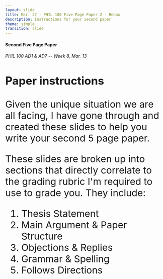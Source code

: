 ```yaml
---
layout: slide
title: Mar. 27 - PHIL 100 Five Page Paper 2 - Redux
description: Instructions for your second paper
theme: simple
transition: slide
---
```


<section data-markdown>

#### Second Five Page Paper
###### PHIL 100 AD1 & AD7 -- Week 8, Mar. 13

</section>

<section data-markdown style="text-align: left; font-size: 30px;">

### Paper instructions

Given the unique situation we are all facing, I have gone through and created these slides to help you write your second 5 page paper.

These slides are broken up into sections that directly correlate to the grading rubric I'm required to use to grade you. They include:

1. Thesis Statement
2. Main Argument & Paper Structure
3. Objections & Replies
4. Grammar & Spelling
5. Follows Directions

</section>
